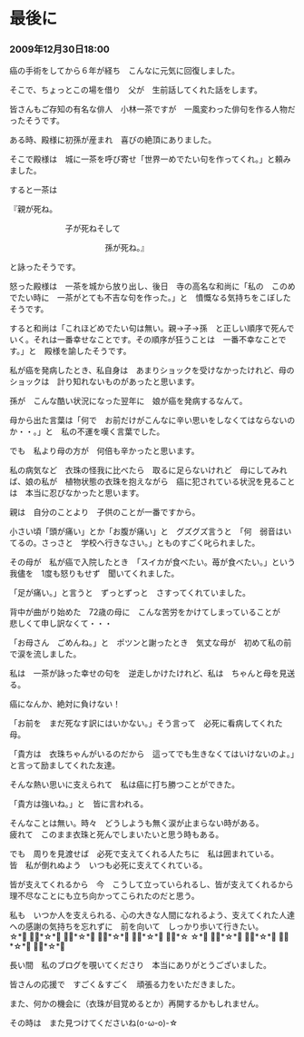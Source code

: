 # 最後に
### 2009年12月30日18:00

癌の手術をしてから６年が経ち　こんなに元気に回復しました。

 

そこで、ちょっとこの場を借り　父が　生前話してくれた話をします。

皆さんもご存知の有名な俳人　小林一茶ですが　一風変わった俳句を作る人物だったそうです。

ある時、殿様に初孫が産まれ　喜びの絶頂にありました。

そこで殿様は　城に一茶を呼び寄せ「世界一めでたい句を作ってくれ。」と頼みました。

すると一茶は

『親が死ね。

　　　　　　　子が死ねそして

　　　　　　　　　　　　孫が死ね。』　　

と詠ったそうです。

怒った殿様は　一茶を城から放り出し、後日　寺の高名な和尚に「私の　このめでたい時に　一茶がとても不吉な句を作った。」と　憤慨なる気持ちをこぼしたそうです。

すると和尚は「これほどめでたい句は無い。親→子→孫　と正しい順序で死んでいく。それは一番幸せなことです。その順序が狂うことは　一番不幸なことです。」と　殿様を諭したそうです。

 

私が癌を発病したとき、私自身は　あまりショックを受けなかったけれど、母のショックは　計り知れないものがあったと思います。

孫が　こんな酷い状況になった翌年に　娘が癌を発病するなんて。

母から出た言葉は「何で　お前だけがこんなに辛い思いをしなくてはならないのか・・。」と　私の不運を嘆く言葉でした。

でも　私より母の方が　何倍も辛かったと思います。

私の病気など　衣珠の怪我に比べたら　取るに足らないけれど　母にしてみれば、娘の私が　植物状態の衣珠を抱えながら　癌に犯されている状況を見ることは　本当に忍びなかったと思います。

親は　自分のことより　子供のことが一番ですから。

 

小さい頃「頭が痛い」とか「お腹が痛い」と　グズグズ言うと　「何　弱音はいてるの。さっさと　学校へ行きなさい。」とものすごく叱られました。

その母が　私が癌で入院したとき　「スイカが食べたい。苺が食べたい。」という我儘を　1度も怒りもせず　聞いてくれました。

「足が痛い。」と言うと　ずっとずっと　さすってくれていました。

背中が曲がり始めた　72歳の母に　こんな苦労をかけてしまっていることが　悲しくて申し訳なくて・・・

「お母さん　ごめんね。」と　ポツンと謝ったとき　気丈な母が　初めて私の前で涙を流しました。

 

私は　一茶が詠った幸せの句を　逆走しかけたけれど、私は　ちゃんと母を見送る。

癌になんか、絶対に負けない！

 

「お前を　まだ死なす訳にはいかない。」そう言って　必死に看病してくれた母。

「貴方は　衣珠ちゃんがいるのだから　這ってでも生きなくてはいけないのよ。」と言って励ましてくれた友達。

 

そんな熱い思いに支えられて　私は癌に打ち勝つことができた。

 

「貴方は強いね。」と　皆に言われる。

そんなことは無い。時々　どうしようも無く涙が止まらない時がある。  
疲れて　このまま衣珠と死んでしまいたいと思う時もある。

 

でも　周りを見渡せば　必死で支えてくれる人たちに　私は囲まれている。  
皆　私が倒れぬよう　いつも必死に支えてくれている。

 

皆が支えてくれるから　今　こうして立っていられるし、皆が支えてくれるから　理不尽なことにも立ち向かってこられたのだと思う。

私も　いつか人を支えられる、心の大きな人間になれるよう、支えてくれた人達への感謝の気持ちを忘れずに　前を向いて　しっかり歩いて行きたい。  
☆\*ﾟ ゜ﾟ\*☆\*ﾟ ゜ﾟ\*☆\*ﾟ ゜ﾟ\*☆\*ﾟ ゜ﾟ\*☆\*ﾟ ゜ﾟ\*☆ ☆\*ﾟ ゜ﾟ\*☆\*ﾟ ゜ﾟ\*☆\*ﾟ ゜ﾟ\*☆\*ﾟ ゜ﾟ\*☆\*ﾟ

長い間　私のブログを覗いてくださり　本当にありがとうございました。

皆さんの応援で　すごく＆すごく　頑張る力をいただきました。

また、何かの機会に（衣珠が目覚めるとか）再開するかもしれません。

その時は　また見つけてくださいね(o･ω-o)-☆